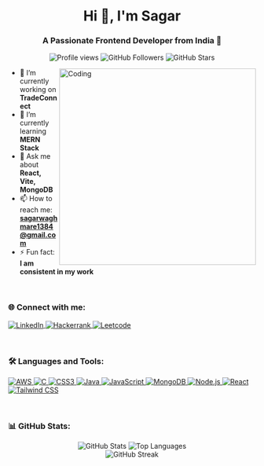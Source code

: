 <h1 align="center">Hi 👋, I'm Sagar</h1>
<h3 align="center">A Passionate Frontend Developer from India 🚀</h3>

<p align="center">
  <img src="https://komarev.com/ghpvc/?username=sagarsuryakantwaghmare&label=Profile%20views&color=0A66C2&style=flat-square" alt="Profile views" />
  <img src="https://img.shields.io/github/followers/sagarsuryakantwaghmare?label=Followers&color=0A66C2" alt="GitHub Followers" />
  <img src="https://img.shields.io/github/stars/sagarsuryakantwaghmare?label=Stars&color=0A66C2" alt="GitHub Stars" />
</p>

<img align="right" alt="Coding" width="400" src="https://media.giphy.com/media/qgQUggAC3Pfv687qPC/giphy.gif" />

- 🔭 I’m currently working on **TradeConnect**
- 🌱 I’m currently learning **MERN Stack**
- 💬 Ask me about **React, Vite, MongoDB**
- 📫 How to reach me: **sagarwaghmare1384@gmail.com**
- ⚡ Fun fact: **I am consistent in my work**

<br/>

<h3 align="left">🌐 Connect with me:</h3>
<p align="left">
  <a href="https://linkedin.com/in/sagar-waghmare-83b017266" target="blank">
    <img align="center" src="https://img.shields.io/badge/-LinkedIn-0A66C2?style=for-the-badge&logo=linkedin&logoColor=white" alt="LinkedIn" />
  </a>
  <a href="https://www.hackerrank.com/sagarwaghmare131" target="blank">
    <img align="center" src="https://img.shields.io/badge/-Hackerrank-00EA64?style=for-the-badge&logo=hackerrank&logoColor=white" alt="Hackerrank" />
  </a>
  <a href="https://www.leetcode.com/sagarsuryakantwaghmare" target="blank">
    <img align="center" src="https://img.shields.io/badge/-LeetCode-FFA116?style=for-the-badge&logo=leetcode&logoColor=white" alt="Leetcode" />
  </a>
</p>

<br/>

<h3 align="left">🛠️ Languages and Tools:</h3>
<p align="left">
  <a href="https://aws.amazon.com" target="_blank" rel="noreferrer">
    <img src="https://img.shields.io/badge/-AWS-FF9900?style=for-the-badge&logo=amazon-aws&logoColor=white" alt="AWS" />
  </a> 
  <a href="https://www.cprogramming.com/" target="_blank" rel="noreferrer">
    <img src="https://img.shields.io/badge/-C-00599C?style=for-the-badge&logo=c&logoColor=white" alt="C" />
  </a> 
  <a href="https://www.w3schools.com/css/" target="_blank" rel="noreferrer">
    <img src="https://img.shields.io/badge/-CSS3-1572B6?style=for-the-badge&logo=css3&logoColor=white" alt="CSS3" />
  </a>
  <a href="https://www.java.com" target="_blank" rel="noreferrer">
    <img src="https://img.shields.io/badge/-Java-007396?style=for-the-badge&logo=java&logoColor=white" alt="Java" />
  </a>
  <a href="https://developer.mozilla.org/en-US/docs/Web/JavaScript" target="_blank" rel="noreferrer">
    <img src="https://img.shields.io/badge/-JavaScript-F7DF1E?style=for-the-badge&logo=javascript&logoColor=black" alt="JavaScript" />
  </a>
  <a href="https://www.mongodb.com/" target="_blank" rel="noreferrer">
    <img src="https://img.shields.io/badge/-MongoDB-47A248?style=for-the-badge&logo=mongodb&logoColor=white" alt="MongoDB" />
  </a>
  <a href="https://nodejs.org" target="_blank" rel="noreferrer">
    <img src="https://img.shields.io/badge/-Node.js-339933?style=for-the-badge&logo=node.js&logoColor=white" alt="Node.js" />
  </a>
  <a href="https://reactjs.org/" target="_blank" rel="noreferrer">
    <img src="https://img.shields.io/badge/-React-61DAFB?style=for-the-badge&logo=react&logoColor=black" alt="React" />
  </a>
  <a href="https://tailwindcss.com/" target="_blank" rel="noreferrer">
    <img src="https://img.shields.io/badge/-Tailwind%20CSS-38B2AC?style=for-the-badge&logo=tailwind-css&logoColor=white" alt="Tailwind CSS" />
  </a>
</p>

<br/>

<h3 align="left">📊 GitHub Stats:</h3>
<div align="center">
  <img src="https://github-readme-stats.vercel.app/api?username=sagarsuryakantwaghmare&show_icons=true&theme=radical" alt="GitHub Stats" />
  <img src="https://github-readme-stats.vercel.app/api/top-langs/?username=sagarsuryakantwaghmare&langs_count=8&theme=radical" alt="Top Languages" />
</div>

<div align="center">
  <img src="https://github-readme-streak-stats.herokuapp.com/?user=sagarsuryakantwaghmare&theme=radical" alt="GitHub Streak" />
</div>

<br/>
